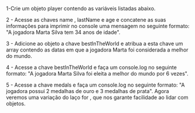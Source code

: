 
1-Crie um objeto player contendo as variáveis listadas abaixo.

2 - Acesse as chaves name , lastName e age e concatene as suas informações para imprimir no console uma mensagem no seguinte formato: "A jogadora Marta Silva tem 34 anos de idade".

3 - Adicione ao objeto a chave bestInTheWorld e atribua a esta chave um array contendo as datas em que a jogadora Marta foi considerada a melhor do mundo.

4 - Acesse a chave bestInTheWorld e faça um console.log no seguinte formato: "A jogadora Marta Silva foi eleita a melhor do mundo por 6 vezes".

5 - Acesse a chave medals e faça um console.log no seguinte formato: "A jogadora possui 2 medalhas de ouro e 3 medalhas de prata".
Agora veremos uma variação do laço for , que nos garante facilidade ao lidar com objetos.
